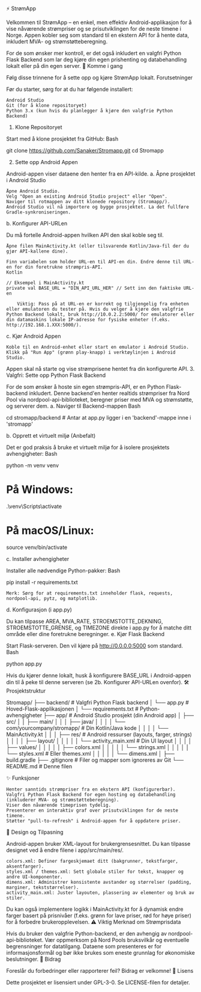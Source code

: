 ⚡️ StrømApp

Velkommen til StrømApp – en enkel, men effektiv Android-applikasjon for å vise nåværende strømpriser og se prisutviklingen for de neste timene i Norge. Appen kobler seg som standard til en ekstern API for å hente data, inkludert MVA- og strømstøtteberegning.

For de som ønsker mer kontroll, er det også inkludert en valgfri Python Flask Backend som lar deg kjøre din egen prishenting og databehandling lokalt eller på din egen server.
🚀 Komme i gang

Følg disse trinnene for å sette opp og kjøre StrømApp lokalt.
Forutsetninger

Før du starter, sørg for at du har følgende installert:

    Android Studio
    Git (for å klone repositoryet)
    Python 3.x (kun hvis du planlegger å kjøre den valgfrie Python Backend)

1. Klone Repositoryet

Start med å klone prosjektet fra GitHub:
Bash

git clone https://github.com/Sanaker/Stromapp.git
cd Stromapp

2. Sette opp Android Appen

Android-appen viser dataene den henter fra en API-kilde.
a. Åpne prosjektet i Android Studio

    Åpne Android Studio.
    Velg "Open an existing Android Studio project" eller "Open".
    Naviger til rotmappen av ditt klonede repository (Stromapp/).
    Android Studio vil nå importere og bygge prosjektet. La det fullføre Gradle-synkroniseringen.

b. Konfigurer API-URLen

Du må fortelle Android-appen hvilken API den skal koble seg til.

    Åpne filen MainActivity.kt (eller tilsvarende Kotlin/Java-fil der du gjør API-kallene dine).

    Finn variabelen som holder URL-en til API-en din. Endre denne til URL-en for din foretrukne strømpris-API.
    Kotlin

    // Eksempel i MainActivity.kt
    private val BASE_URL = "DIN_API_URL_HER" // Sett inn den faktiske URL-en

        Viktig: Pass på at URL-en er korrekt og tilgjengelig fra enheten eller emulatoren du tester på. Hvis du velger å kjøre den valgfrie Python Backend lokalt, bruk http://10.0.2.2:5000/ for emulatorer eller din datamaskins lokale IP-adresse for fysiske enheter (f.eks. http://192.168.1.XXX:5000/).

c. Kjør Android Appen

    Koble til en Android-enhet eller start en emulator i Android Studio.
    Klikk på "Run App" (grønn play-knapp) i verktøylinjen i Android Studio.

Appen skal nå starte og vise strømprisene hentet fra din konfigurerte API.
3. Valgfri: Sette opp Python Flask Backend

For de som ønsker å hoste sin egen strømpris-API, er en Python Flask-backend inkludert. Denne backend'en henter realtids strømpriser fra Nord Pool via nordpool-api-biblioteket, beregner priser med MVA og strømstøtte, og serverer dem.
a. Naviger til Backend-mappen
Bash

cd stromapp/backend # Antar at app.py ligger i en 'backend'-mappe inne i 'stromapp'

b. Opprett et virtuelt miljø (Anbefalt)

Det er god praksis å bruke et virtuelt miljø for å isolere prosjektets avhengigheter:
Bash

python -m venv venv
# På Windows:
.\venv\Scripts\activate
# På macOS/Linux:
source venv/bin/activate

c. Installer avhengigheter

Installer alle nødvendige Python-pakker:
Bash

pip install -r requirements.txt

    Merk: Sørg for at requirements.txt inneholder flask, requests, nordpool-api, pytz, og matplotlib.

d. Konfigurasjon (i app.py)

Du kan tilpasse AREA, MVA_RATE, STROEMSTOTTE_DEKNING, STROEMSTOTTE_GRENSE, og TIMEZONE direkte i app.py for å matche ditt område eller dine foretrukne beregninger.
e. Kjør Flask Backend

Start Flask-serveren. Den vil kjøre på http://0.0.0.0:5000 som standard.
Bash

python app.py

Hvis du kjører denne lokalt, husk å konfigurere BASE_URL i Android-appen din til å peke til denne serveren (se 2b. Konfigurer API-URLen ovenfor).
🛠 Prosjektstruktur

Stromapp/
├── backend/                  # Valgfri Python Flask backend
│   └── app.py                # Hoved-Flask-applikasjonen
│   └── requirements.txt      # Python-avhengigheter
├── app/                      # Android Studio prosjekt (din Android app)
│   ├── src/
│   │   ├── main/
│   │   │   ├── java/
│   │   │   │   └── com/yourcompany/stromapp/  # Din Kotlin/Java kode
│   │   │   │       └── MainActivity.kt
│   │   │   ├── res/          # Android ressurser (layouts, farger, strings)
│   │   │   │   ├── layout/
│   │   │   │   │   └── activity_main.xml  # Din UI layout
│   │   │   │   ├── values/
│   │   │   │   │   ├── colors.xml
│   │   │   │   │   └── strings.xml
│   │   │   │   │   └── styles.xml  # Eller themes.xml
│   │   │   │   │   └── dimens.xml
│   ├── build.gradle
├── .gitignore                # Filer og mapper som ignoreres av Git
└── README.md                 # Denne filen

✨ Funksjoner

    Henter sanntids strømpriser fra en ekstern API (konfigurerbar).
    Valgfri Python Flask Backend for egen hosting og databehandling (inkluderer MVA- og strømstøtteberegning).
    Viser den nåværende timeprisen tydelig.
    Presenterer en interaktiv graf over prisutviklingen for de neste timene.
    Støtter "pull-to-refresh" i Android-appen for å oppdatere priser.

🎨 Design og Tilpasning

Android-appen bruker XML-layout for brukergrensesnittet. Du kan tilpasse designet ved å endre filene i app/src/main/res/.

    colors.xml: Definer fargeskjemaet ditt (bakgrunner, tekstfarger, aksentfarger).
    styles.xml / themes.xml: Sett globale stiler for tekst, knapper og andre UI-komponenter.
    dimens.xml: Administrer konsistente avstander og størrelser (padding, marginer, tekststørrelser).
    activity_main.xml: Juster layouten, plassering av elementer og bruk av stiler.

Du kan også implementere logikk i MainActivity.kt for å dynamisk endre farger basert på prisnivåer (f.eks. grønn for lave priser, rød for høye priser) for å forbedre brukeropplevelsen.
⚠️ Viktig Merknad om Strømprisdata

Hvis du bruker den valgfrie Python-backend, er den avhengig av nordpool-api-biblioteket. Vær oppmerksom på Nord Pools bruksvilkår og eventuelle begrensninger for datatilgang. Dataene som presenteres er for informasjonsformål og bør ikke brukes som eneste grunnlag for økonomiske beslutninger.
🤝 Bidrag

Foreslår du forbedringer eller rapporterer feil? Bidrag er velkomne!
📄 Lisens

Dette prosjektet er lisensiert under GPL-3-0. Se LICENSE-filen for detaljer.
